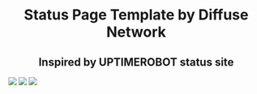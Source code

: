 <h1 style="text-align:center;"> Status Page Template by Diffuse Network </h1>
<h2 style="text-align:center;"> Inspired by UPTIMEROBOT status site </h2>

<img src="https://imgur.com/wbxmG53.png">
<img src="https://imgur.com/OPD2sVp.png">
<img src="https://imgur.com/hX9AigV.png">
